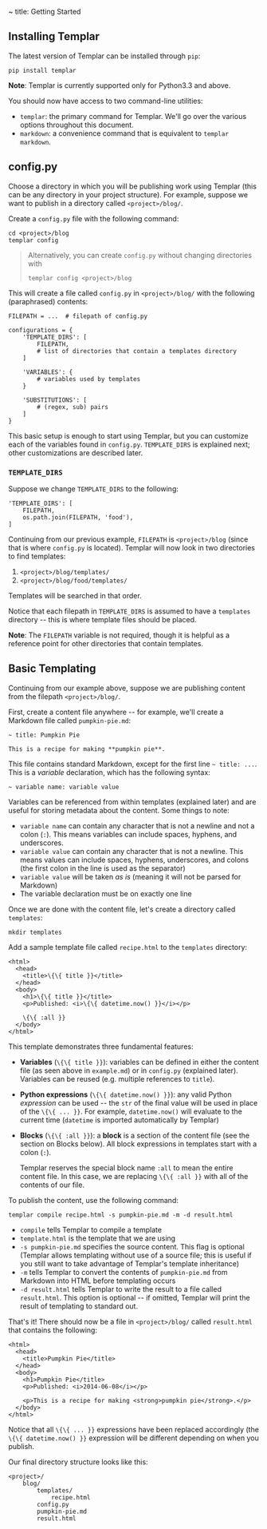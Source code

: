 ~ title: Getting Started

Installing Templar
------------------

The latest version of Templar can be installed through `pip`:

    pip install templar

**Note**: Templar is currently supported only for Python3.3 and above.

You should now have access to two command-line utilities:

* `templar`: the primary command for Templar. We'll go over the various
  options throughout this document.
* `markdown`: a convenience command that is equivalent to `templar
  markdown`.

config.py
---------

Choose a directory in which you will be publishing work using Templar
(this can be any directory in your project structure). For example,
suppose we want to publish in a directory called `<project>/blog/`.

Create a `config.py` file with the following command:

    cd <project>/blog
    templar config

> Alternatively, you can create `config.py` without changing
> directories with
> 
>     templar config <project>/blog

This will create a file called `config.py` in `<project>/blog/`
with the following (paraphrased) contents:

    FILEPATH = ...  # filepath of config.py

    configurations = {
        'TEMPLATE_DIRS': [
            FILEPATH,
            # list of directories that contain a templates directory
        ]

        'VARIABLES': {
            # variables used by templates
        }

        'SUBSTITUTIONS': [
            # (regex, sub) pairs
        ]
    }

This basic setup is enough to start using Templar, but you can
customize each of the variables found in `config.py`. `TEMPLATE_DIRS`
is explained next; other customizations are described later.

### `TEMPLATE_DIRS`

Suppose we change `TEMPLATE_DIRS` to the following:

    'TEMPLATE_DIRS': [
        FILEPATH,
        os.path.join(FILEPATH, 'food'),
    ]

Continuing from our previous example, `FILEPATH` is
`<project>/blog` (since that is where `config.py` is located).
Templar will now look in two directories to find templates:

1. `<project>/blog/templates/`
2. `<project>/blog/food/templates/`

Templates will be searched in that order.

Notice that each filepath in `TEMPLATE_DIRS` is assumed to have a
`templates` directory -- this is where template files should be placed.

**Note**: The `FILEPATH` variable is not required, though it is
helpful as a reference point for other directories that contain
templates.

Basic Templating
----------------

Continuing from our example above, suppose we are publishing content
from the filepath `<project>/blog/`.

First, create a content file anywhere -- for example, we'll create a
Markdown file called `pumpkin-pie.md`:

    ~ title: Pumpkin Pie

    This is a recipe for making **pumpkin pie**.

This file contains standard Markdown, except for the first line `~
title: ...`. This is a *variable* declaration, which has the
following syntax:

    ~ variable name: variable value

Variables can be referenced from within templates (explained later) and
are useful for storing metadata about the content. Some things to note:

* `variable name` can contain any character that is not a newline and
  not a colon (`:`). This means variables can include spaces, hyphens,
  and underscores.
* `variable value` can contain any character that is not a newline.
  This means values can include spaces, hyphens, underscores, and
  colons (the first colon in the line is used as the separator)
* `variable value` will be taken *as is* (meaning it will not be parsed
  for Markdown)
* The variable declaration must be on exactly one line

Once we are done with the content file, let's create a directory called
`templates`:

    mkdir templates

Add a sample template file called `recipe.html` to the `templates`
directory:

    <html>
      <head>
        <title>\{\{ title }}</title>
      </head>
      <body>
        <h1>\{\{ title }}</title>
        <p>Published: <i>\{\{ datetime.now() }}</i></p>

        \{\{ :all }}
      </body>
    </html>

This template demonstrates three fundamental features:

* **Variables** (`\{\{ title }}`): variables can be defined in either
  the content file (as seen above in `example.md`) or in `config.py`
  (explained later). Variables can be reused (e.g. multiple references
  to `title`).
* **Python expressions** (`\{\{ datetime.now() }}`): any valid Python
  *expression* can be used -- the `str` of the final value will be used
  in place of the `\{\{ ... }}`. For example, `datetime.now()` will
  evaluate to the current time (`datetime` is imported automatically by
  Templar)

* **Blocks** (`\{\{ :all }}`): a **block** is a section of the content
  file (see the section on Blocks below). All block expressions in
  templates start with a colon (`:`).

  Templar reserves the special block name `:all` to mean the entire
  content file. In this case, we are replacing `\{\{ :all }}` with all
  of the contents of our file.

To publish the content, use the following command:

    templar compile recipe.html -s pumpkin-pie.md -m -d result.html

* `compile` tells Templar to compile a template
* `template.html` is the template that we are using
* `-s pumpkin-pie.md` specifies the source content. This flag is
  optional (Templar allows templating without use of a source file;
  this is useful if you still want to take advantage of Templar's
  template inheritance)
* `-m` tells Templar to convert the contents of `pumpkin-pie.md` from
  Markdown into HTML before templating occurs
* `-d result.html` tells Templar to write the result to a file called
  `result.html`. This option is optional -- if omitted, Templar will
  print the result of templating to standard out.

That's it! There should now be a file in `<project>/blog/` called
`result.html` that contains the following:

    <html>
      <head>
        <title>Pumpkin Pie</title>
      </head>
      <body>
        <h1>Pumpkin Pie</title>
        <p>Published: <i>2014-06-08</i></p>

        <p>This is a recipe for making <strong>pumpkin pie</strong>.</p>
      </body>
    </html>

Notice that all `\{\{ ... }}` expressions have been replaced
accordingly (the `\{\{ datetime.now() }}` expression will be different
depending on when you publish.

Our final directory structure looks like this:

    <project>/
        blog/
            templates/
                recipe.html
            config.py
            pumpkin-pie.md
            result.html
